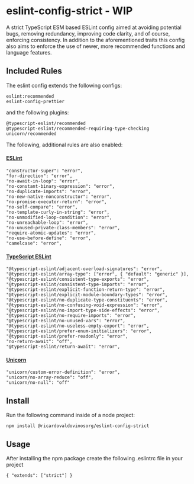 # eslint-config-strict - WIP
A strict TypeScript ESM based ESLint config aimed at avoiding potential bugs, removing redundancy, improving code clarity, and of course, enforcing consistency. In addition to the aforementioned traits this config also aims to enforce the use of newer, more recommended functions and language features.

## Included Rules
The eslint config extends the following configs:

```
eslint:recommended
eslint-config-prettier
```

and the following plugins:
```
@typescript-eslint/recommended
@typescript-eslint/recommended-requiring-type-checking
unicorn/recommended
```

The following, additional rules are also enabled:
#### [ESLint](https://eslint.org/docs/latest/rules/)
```
"constructor-super": "error",
"for-direction": "error",
"no-await-in-loop": "error",
"no-constant-binary-expression": "error",
"no-duplicate-imports": "error",
"no-new-native-nonconstructor": "error",
"no-promise-executor-return": "error",
"no-self-compare": "error",
"no-template-curly-in-string": "error",
"no-unmodified-loop-condition": "error",
"no-unreachable-loop": "error",
"no-unused-private-class-members": "error",
"require-atomic-updates": "error",
"no-use-before-define": "error",
"camelcase": "error",
```

#### [TypeScript ESLint](https://typescript-eslint.io/rules/)
```
"@typescript-eslint/adjacent-overload-signatures": "error",
"@typescript-eslint/array-type": ["error", { "default": "generic" }],
"@typescript-eslint/consistent-type-exports": "error",
"@typescript-eslint/consistent-type-imports": "error",
"@typescript-eslint/explicit-function-return-type": "error",
"@typescript-eslint/explicit-module-boundary-types": "error",
"@typescript-eslint/no-duplicate-type-constituents": "error",
"@typescript-eslint/no-confusing-void-expression": "error",
"@typescript-eslint/no-import-type-side-effects": "error",
"@typescript-eslint/no-require-imports": "error",
"@typescript-eslint/no-unused-vars": "error",
"@typescript-eslint/no-useless-empty-export": "error",
"@typescript-eslint/prefer-enum-initializers": "error",
"@typescript-eslint/prefer-readonly": "error",
"no-return-await": "off",
"@typescript-eslint/return-await": "error",
```

#### [Unicorn](https://github.com/sindresorhus/eslint-plugin-unicorn#rules)
```
"unicorn/custom-error-definition": "error",
"unicorn/no-array-reduce": "off",
"unicorn/no-null": "off"
```

## Install
Run the following command inside of a node project:

`npm install @ricardovaldovinosorg/eslint-config-strict`

## Usage
After installing the npm package create the following .eslintrc file in your project
```
{ "extends": ["strict"] }
```
